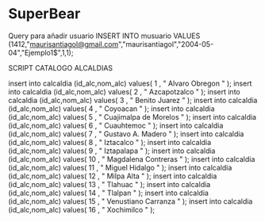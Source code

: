 # SuperBear
Query para añadir usuario 
INSERT INTO musuario VALUES (1412,"maurisantiagol@gmail.com","maurisantiagol","2004-05-04","Ejemplo1$",1,1);


SCRIPT CATALOGO ALCALDIAS

insert into calcaldia (id_alc,nom_alc) values(	1	,	"	Alvaro Obregon	"	);
insert into calcaldia (id_alc,nom_alc) values(	2	,	"	Azcapotzalco	"	);
insert into calcaldia (id_alc,nom_alc) values(	3	,	"	Benito Juarez	"	);
insert into calcaldia (id_alc,nom_alc) values(	4	,	"	Coyoacan	"	);
insert into calcaldia (id_alc,nom_alc) values(	5	,	"	Cuajimalpa de Morelos	"	);
insert into calcaldia (id_alc,nom_alc) values(	6	,	"	Cuauhtemoc	"	);
insert into calcaldia (id_alc,nom_alc) values(	7	,	"	Gustavo A. Madero	"	);
insert into calcaldia (id_alc,nom_alc) values(	8	,	"	Iztacalco	"	);
insert into calcaldia (id_alc,nom_alc) values(	9	,	"	Iztapalapa	"	);
insert into calcaldia (id_alc,nom_alc) values(	10	,	"	Magdalena Contreras	"	);
insert into calcaldia (id_alc,nom_alc) values(	11	,	"	Miguel Hidalgo	"	);
insert into calcaldia (id_alc,nom_alc) values(	12	,	"	Milpa Alta	"	);
insert into calcaldia (id_alc,nom_alc) values(	13	,	"	Tlahuac	"	);
insert into calcaldia (id_alc,nom_alc) values(	14	,	"	Tlalpan	"	);
insert into calcaldia (id_alc,nom_alc) values(	15	,	"	Venustiano Carranza	"	);
insert into calcaldia (id_alc,nom_alc) values(	16	,	"	Xochimilco	"	);


